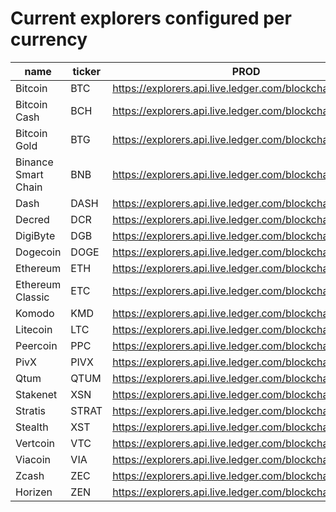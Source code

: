 <!-- this file is generated by api/explorersConfig/generate-doc.test.js -->
# Current explorers configured per currency
| name | ticker | PROD | EXPERIMENTAL |
|--|--|--|--|
| Bitcoin | BTC | https://explorers.api.live.ledger.com/blockchain/v2/btc | https://explorers.api.live.ledger.com/blockchain/v3/btc |
| Bitcoin Cash | BCH | https://explorers.api.live.ledger.com/blockchain/v2/abc | N/A |
| Bitcoin Gold | BTG | https://explorers.api.live.ledger.com/blockchain/v2/btg | https://explorers.api.live.ledger.com/blockchain/v3/btg |
| Binance Smart Chain | BNB | https://explorers.api.live.ledger.com/blockchain/v2/bnb | https://explorers.api.live.ledger.com/blockchain/v3/bnb |
| Dash | DASH | https://explorers.api.live.ledger.com/blockchain/v2/dash | https://explorers.api.live.ledger.com/blockchain/v3/dash |
| Decred | DCR | https://explorers.api.live.ledger.com/blockchain/v2/dcr | https://explorers.api.live.ledger.com/blockchain/v3/dcr |
| DigiByte | DGB | https://explorers.api.live.ledger.com/blockchain/v2/dgb | https://explorers.api.live.ledger.com/blockchain/v3/dgb |
| Dogecoin | DOGE | https://explorers.api.live.ledger.com/blockchain/v2/doge | https://explorers.api.live.ledger.com/blockchain/v3/doge |
| Ethereum | ETH | https://explorers.api.live.ledger.com/blockchain/v3/eth | N/A |
| Ethereum Classic | ETC | https://explorers.api.live.ledger.com/blockchain/v3/etc | N/A |
| Komodo | KMD | https://explorers.api.live.ledger.com/blockchain/v2/kmd | https://explorers.api.live.ledger.com/blockchain/v3/kmd |
| Litecoin | LTC | https://explorers.api.live.ledger.com/blockchain/v2/ltc | https://explorers.api.live.ledger.com/blockchain/v3/ltc |
| Peercoin | PPC | https://explorers.api.live.ledger.com/blockchain/v2/ppc | https://explorers.api.live.ledger.com/blockchain/v3/ppc |
| PivX | PIVX | https://explorers.api.live.ledger.com/blockchain/v2/pivx | https://explorers.api.live.ledger.com/blockchain/v3/pivx |
| Qtum | QTUM | https://explorers.api.live.ledger.com/blockchain/v2/qtum | https://explorers.api.live.ledger.com/blockchain/v3/qtum |
| Stakenet | XSN | https://explorers.api.live.ledger.com/blockchain/v2/xsn | https://explorers.api.live.ledger.com/blockchain/v3/xsn |
| Stratis | STRAT | https://explorers.api.live.ledger.com/blockchain/v2/strat | https://explorers.api.live.ledger.com/blockchain/v3/strat |
| Stealth | XST | https://explorers.api.live.ledger.com/blockchain/v2/xst | https://explorers.api.live.ledger.com/blockchain/v3/xst |
| Vertcoin | VTC | https://explorers.api.live.ledger.com/blockchain/v2/vtc | https://explorers.api.live.ledger.com/blockchain/v3/vtc |
| Viacoin | VIA | https://explorers.api.live.ledger.com/blockchain/v2/via | https://explorers.api.live.ledger.com/blockchain/v3/via |
| Zcash | ZEC | https://explorers.api.live.ledger.com/blockchain/v2/zec | https://explorers.api.live.ledger.com/blockchain/v3/zec |
| Horizen | ZEN | https://explorers.api.live.ledger.com/blockchain/v2/zen | https://explorers.api.live.ledger.com/blockchain/v3/zen |

